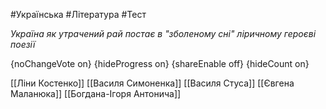 #Українська #Література #Тест

*Україна як утрачений рай постає в "зболеному сні" ліричному героєві поезії*

{noChangeVote on}
{hideProgress on}
{shareEnable off}
{hideCount on}

[[Ліни Костенко]]
[[Василя Симоненка]]
[[Василя Стуса]]
[[Євгена Маланюка]]
[[Богдана-Ігоря Антонича]]
